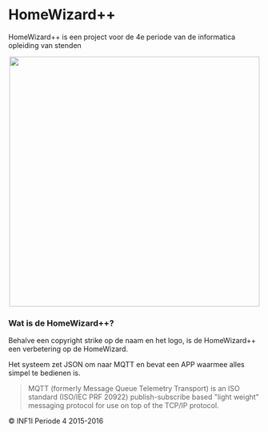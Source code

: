 # HomeWizard++

HomeWizard++ is een project voor de 4e periode van de informatica opleiding van stenden

<div align="center"><img src ="http://i.imgur.com/tafSBr6.png" width= "500px" /></div>

### Wat is de HomeWizard++?

Behalve een copyright strike op de naam en het logo, is de HomeWizard++ een verbetering op de HomeWizard.

Het systeem zet JSON om naar MQTT en bevat een APP waarmee alles simpel te bedienen is.

> MQTT (formerly Message Queue Telemetry Transport) is an ISO standard (ISO/IEC PRF 20922)
> publish-subscribe based "light weight" messaging protocol for use on top of the TCP/IP protocol.

© INF1I Periode 4 2015-2016
